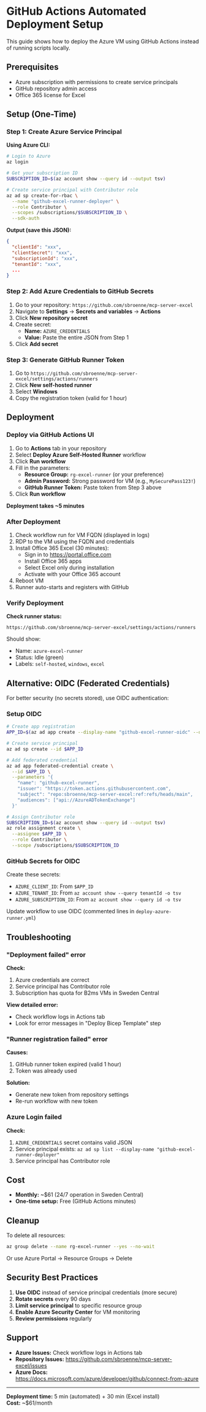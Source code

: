 # GitHub Actions Automated Deployment Setup

This guide shows how to deploy the Azure VM using GitHub Actions instead of running scripts locally.

## Prerequisites

- Azure subscription with permissions to create service principals
- GitHub repository admin access
- Office 365 license for Excel

## Setup (One-Time)

### Step 1: Create Azure Service Principal

**Using Azure CLI:**

```bash
# Login to Azure
az login

# Get your subscription ID
SUBSCRIPTION_ID=$(az account show --query id --output tsv)

# Create service principal with Contributor role
az ad sp create-for-rbac \
  --name "github-excel-runner-deployer" \
  --role Contributor \
  --scopes /subscriptions/$SUBSCRIPTION_ID \
  --sdk-auth
```

**Output (save this JSON):**
```json
{
  "clientId": "xxx",
  "clientSecret": "xxx",
  "subscriptionId": "xxx",
  "tenantId": "xxx",
  ...
}
```

### Step 2: Add Azure Credentials to GitHub Secrets

1. Go to your repository: `https://github.com/sbroenne/mcp-server-excel`
2. Navigate to **Settings** → **Secrets and variables** → **Actions**
3. Click **New repository secret**
4. Create secret:
   - **Name:** `AZURE_CREDENTIALS`
   - **Value:** Paste the entire JSON from Step 1
5. Click **Add secret**

### Step 3: Generate GitHub Runner Token

1. Go to `https://github.com/sbroenne/mcp-server-excel/settings/actions/runners`
2. Click **New self-hosted runner**
3. Select **Windows**
4. Copy the registration token (valid for 1 hour)

## Deployment

### Deploy via GitHub Actions UI

1. Go to **Actions** tab in your repository
2. Select **Deploy Azure Self-Hosted Runner** workflow
3. Click **Run workflow**
4. Fill in the parameters:
   - **Resource Group:** `rg-excel-runner` (or your preference)
   - **Admin Password:** Strong password for VM (e.g., `MySecurePass123!`)
   - **GitHub Runner Token:** Paste token from Step 3 above
5. Click **Run workflow**

**Deployment takes ~5 minutes**

### After Deployment

1. Check workflow run for VM FQDN (displayed in logs)
2. RDP to the VM using the FQDN and credentials
3. Install Office 365 Excel (30 minutes):
   - Sign in to https://portal.office.com
   - Install Office 365 apps
   - Select Excel only during installation
   - Activate with your Office 365 account
4. Reboot VM
5. Runner auto-starts and registers with GitHub

### Verify Deployment

**Check runner status:**
```
https://github.com/sbroenne/mcp-server-excel/settings/actions/runners
```

Should show:
- Name: `azure-excel-runner`
- Status: Idle (green)
- Labels: `self-hosted`, `windows`, `excel`

## Alternative: OIDC (Federated Credentials)

For better security (no secrets stored), use OIDC authentication:

### Setup OIDC

```bash
# Create app registration
APP_ID=$(az ad app create --display-name "github-excel-runner-oidc" --query appId -o tsv)

# Create service principal
az ad sp create --id $APP_ID

# Add federated credential
az ad app federated-credential create \
  --id $APP_ID \
  --parameters '{
    "name": "github-excel-runner",
    "issuer": "https://token.actions.githubusercontent.com",
    "subject": "repo:sbroenne/mcp-server-excel:ref:refs/heads/main",
    "audiences": ["api://AzureADTokenExchange"]
  }'

# Assign Contributor role
SUBSCRIPTION_ID=$(az account show --query id --output tsv)
az role assignment create \
  --assignee $APP_ID \
  --role Contributor \
  --scope /subscriptions/$SUBSCRIPTION_ID
```

### GitHub Secrets for OIDC

Create these secrets:
- `AZURE_CLIENT_ID`: From `$APP_ID`
- `AZURE_TENANT_ID`: From `az account show --query tenantId -o tsv`
- `AZURE_SUBSCRIPTION_ID`: From `az account show --query id -o tsv`

Update workflow to use OIDC (commented lines in `deploy-azure-runner.yml`)

## Troubleshooting

### "Deployment failed" error

**Check:**
1. Azure credentials are correct
2. Service principal has Contributor role
3. Subscription has quota for B2ms VMs in Sweden Central

**View detailed error:**
- Check workflow logs in Actions tab
- Look for error messages in "Deploy Bicep Template" step

### "Runner registration failed" error

**Causes:**
1. GitHub runner token expired (valid 1 hour)
2. Token was already used

**Solution:**
- Generate new token from repository settings
- Re-run workflow with new token

### Azure Login failed

**Check:**
1. `AZURE_CREDENTIALS` secret contains valid JSON
2. Service principal exists: `az ad sp list --display-name "github-excel-runner-deployer"`
3. Service principal has Contributor role

## Cost

- **Monthly:** ~$61 (24/7 operation in Sweden Central)
- **One-time setup:** Free (GitHub Actions minutes)

## Cleanup

To delete all resources:

```bash
az group delete --name rg-excel-runner --yes --no-wait
```

Or use Azure Portal → Resource Groups → Delete

## Security Best Practices

1. **Use OIDC** instead of service principal credentials (more secure)
2. **Rotate secrets** every 90 days
3. **Limit service principal** to specific resource group
4. **Enable Azure Security Center** for VM monitoring
5. **Review permissions** regularly

## Support

- **Azure Issues:** Check workflow logs in Actions tab
- **Repository Issues:** https://github.com/sbroenne/mcp-server-excel/issues
- **Azure Docs:** https://docs.microsoft.com/azure/developer/github/connect-from-azure

---

**Deployment time:** 5 min (automated) + 30 min (Excel install)  
**Cost:** ~$61/month
